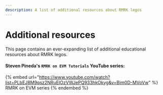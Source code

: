 ```yaml
---
description: A list of additional resources about RMRK legos
---
```


# Additional resources

This page contains an ever-expanding list of additional educational resources about RMRK legos.

#### Steven Pineda's `RMRK on EVM Tutorials` YouTube series:

{% embed url="https://www.youtube.com/watch?list=PLbEJ8M9qsz2NRuEIOzVWJePQ933hkOkyg&v=Bim0D-MVoVw" %}
RMRK on EVM series
{% endembed %}
